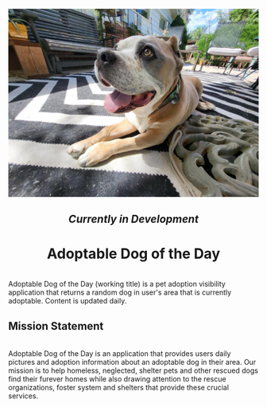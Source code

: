 <p align="center"><img src="https://github.com/bflanagan138/image_repo/blob/main/beefy%20and%20pam%2003.jpeg" alt="Beefy" width="600" </p>

_<div align="center"> <h2> Currently in Development </h3> </div>_

<div align="center"><h1> Adoptable Dog of the Day </h1></div>
<br>
Adoptable Dog of the Day (working title) is a pet adoption visibility application that returns a random dog in user's area that is currently adoptable. Content is updated daily. 
<h2> Mission Statement </h2>
<br>
Adoptable Dog of the Day is an application that provides users daily pictures and adoption information about an adoptable dog in their area. Our mission is to help homeless, neglected, shelter pets and other rescued dogs find their furever homes while also drawing attention to the rescue organizations, foster system and shelters that provide these crucial services.
